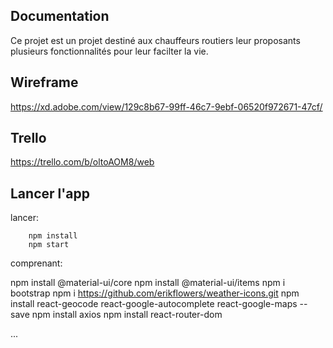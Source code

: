 
## Documentation

Ce projet est un projet destiné aux chauffeurs routiers leur proposants plusieurs fonctionnalités pour leur facilter la vie.

## Wireframe

https://xd.adobe.com/view/129c8b67-99ff-46c7-9ebf-06520f972671-47cf/


## Trello

https://trello.com/b/oltoAOM8/web


## Lancer l'app

lancer:


        npm install
        npm start


comprenant:

npm install @material-ui/core
npm install @material-ui/items
npm i bootstrap
npm i https://github.com/erikflowers/weather-icons.git
npm install react-geocode react-google-autocomplete react-google-maps --save
npm install axios
npm install react-router-dom

...


